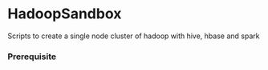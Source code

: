 # HadoopSandbox

Scripts to create a single node cluster of hadoop with hive, hbase and spark

### Prerequisite


